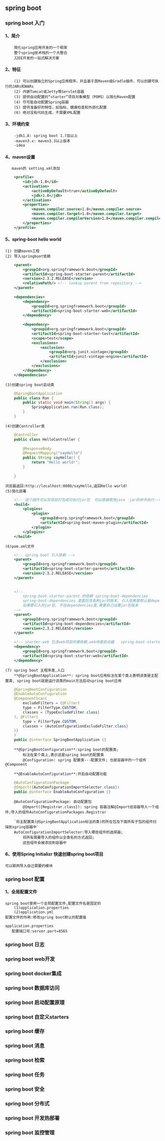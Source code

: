 ## spring boot

### spring boot 入门
#### 1、简介
        简化spring应用开发的一个框架
        整个spring技术栈的一个大整合
        J2EE开发的一站式解决方案
#### 2、特征
        (1) 可以创建独立的Spring应用程序，并且基于其Maven或Gradle插件，可以创建可执行的JARs和WARs
        (2) 内嵌Tomcat或Jetty等Servlet容器
        (3) 提供自动配置的“starter”项目对象模型（POMS）以简化Maven配置
        (4) 尽可能自动配置Spring容器
        (5) 提供准备好的特性，如指标、健康检查和外部化配置
        (6) 绝对没有代码生成，不需要XML配置
#### 3、环境约束
        -jdk1.8: spring boot 1.7及以上
        -maven3.x: maven3.3以上版本
        -idea
#### 4、maven设置
       maven的 setting.xml添加
```xml
    <profile>      
        <id>jdk-1.8</id>      
        <activation>      
            <activeByDefault>true</activeByDefault>      
            <jdk>1.8</jdk>      
        </activation>      
        <properties>      
            <maven.compiler.source>1.8</maven.compiler.source>      
            <maven.compiler.target>1.8</maven.compiler.target>      
            <maven.compiler.compilerVersion>1.8</maven.compiler.compilerVersion>      
        </properties>      
    </profile>
```
#### 5、spring-boot hello world
    (1) 创建maven工程
    (2) 导入springboot依赖
```xml
    <parent>
        <groupId>org.springframework.boot</groupId>
        <artifactId>spring-boot-starter-parent</artifactId>
        <version>2.3.2.RELEASE</version>
        <relativePath/> <!-- lookup parent from repository -->
    </parent>
    
    <dependencies>
        <dependency>
            <groupId>org.springframework.boot</groupId>
            <artifactId>spring-boot-starter-web</artifactId>
        </dependency>
    
        <dependency>
            <groupId>org.springframework.boot</groupId>
            <artifactId>spring-boot-starter-test</artifactId>
            <scope>test</scope>
            <exclusions>
                <exclusion>
                    <groupId>org.junit.vintage</groupId>
                    <artifactId>junit-vintage-engine</artifactId>
                </exclusion>
            </exclusions>
        </dependency>
    </dependencies>
```
    (3)创建spring boot启动类
```java
    @SpringBootApplication
    public class Run {
        public static void main(String[] args) {
            SpringApplication.run(Run.class);
        }
    }
```
    (4)创建Controller类
```java
    @Controller
    public class HelloController {
    
        @ResponseBody
        @RequestMapping("sayHello")
        public String sayHello() {
            return "Hello world!";
        }
    
    }
```        
    浏览器返回:http://localhost:8080/sayHello,返回Hello world!
    (5)简化部署
```xml
    <!-- 这个插件可以将项目打包成可执行jar包  可以直接使用java -jar的命令执行-->
    <build>
        <plugins>
            <plugin>
                <groupId>org.springframework.boot</groupId>
                <artifactId>spring-boot-maven-plugin</artifactId>
            </plugin>
        </plugins>
    </build>
```        
    (6)pom.xml文件
```xml
    <!-- spring boot 引入依赖 -->
    <parent>
        <groupId>org.springframework.boot</groupId>
        <artifactId>spring-boot-starter-parent</artifactId>
        <version>2.3.2.RELEASE</version>
    </parent>
    
    
    <!--
        spring-boot-starter-parent 的依赖 spring-boot-dependencies 
        spring-boot-dependencies 里面包含各种jar的版本, 引入依赖是默认是dependencies里面的jar包版本 
        如果要引入的jar包, 不在dependencies里,需要自己设置jar包版本
    -->
    <parent>
        <groupId>org.springframework.boot</groupId>
        <artifactId>spring-boot-dependencies</artifactId>
        <version>2.3.2.RELEASE</version>
    </parent>
    
    <!-- starter-web 包含web项目所需依赖,web场景启动器   spring-boot-starter为场景启动器,所有starter包都依赖该包 -->
    <dependency>
        <groupId>org.springframework.boot</groupId>
        <artifactId>spring-boot-starter-web</artifactId>
    </dependency>
```
    (7) spring boot 主程序类,入口
        **@SpringBootApplication**: spring boot应用标注在某个类上表明该类是主配置类, spring boot就是运行该类的main方法启动spring boot应用
```java
    @SpringBootConfiguration
    @EnableAutoConfiguration
    @ComponentScan(
        excludeFilters = {@Filter(
        type = FilterType.CUSTOM,
        classes = {TypeExcludeFilter.class}
    ), @Filter(
        type = FilterType.CUSTOM,
        classes = {AutoConfigurationExcludeFilter.class}
    )}
    )
    public @interface SpringBootApplication {}    
``` 
        **@SpringBootConfiguration**:spring boot的配置类;
            标注在某个类上,表示这是spring boot的配置类
            @Configuration: spring 配置类---配置文件; 也是容器中的一个组件@Component
            
        **@EnableAutoConfiguration**:开启自动配置功能
```java
    @AutoConfigurationPackage
    @Import({AutoConfigurationImportSelector.class})
    public @interface EnableAutoConfiguration {}
```
        @AutoConfigurationPackage: 自动配置包
            @Import({Registrar.class}): spring 容器注解@Import给容器导入一个组件;导入的组件AutoConfigurationPackages.Registrar

        `将主配置类(@SpringBootApplication标注的类)的所在包及下面所有子包的组件扫描到spring容器中`
        AutoConfigurationImportSelector:导入哪些组件的选择器;
            将所有需要导入的组件以全类名的方式返回;
            这些组件会被添加到容器中
#### 6、使用Spring Initializr 快速创建spring boot项目
    可以联网导入自己需要的模块
            
### spring boot 配置
#### 1、全局配置文件
    spring boot使用一个全局配置文件,配置文件名是固定的
        (1)application.properties
        (2)application.yml
    配置文件的作用:修改spring boot默认的配置值
        
    application.properties
       配置端口号:server.port=8565
       

### spring boot 日志


### spring boot web开发


### spring boot docker集成


### spring boot 数据库访问


### spring boot 启动配置原理


### spring boot 自定义starters


### spring boot 缓存


### spring boot 消息


### spring boot 检索


### spring boot 任务


### spring boot 安全


### spring boot 分布式


### spring boot 开发热部署


### spring boot 监控管理



